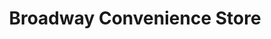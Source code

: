 ---
title: "Broadway Convenience Store"
url: /edinburgh/broadway-convenience-store/
shop: Lebensmittel
---